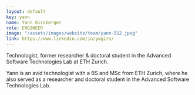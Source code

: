 ```yaml
---
layout: default
key: yann 
name: Yann Girsberger
role: ENGINEER
image: "/assets/images/website/team/yann-512.jpeg"
link: https://www.linkedin.com/in/ywgirs/
---
```


<p class="shotdis">Technologist, former researcher &amp; doctoral student in the Advanced Software Technologies Lab at ETH Zurich.</p>
<p>Yann is an avid technologist with a BS and MSc from ETH Zurich, where he also served as a researcher and doctoral student in the Advanced Software Technologies Lab.</p>